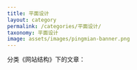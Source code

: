 ```yaml
---
title: 平面设计
layout: category
permalink: /categories/平面设计/
taxonomy: 平面设计
image: assets/images/pingmian-banner.png
---
```


分类《网站结构》下的文章：
